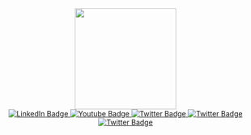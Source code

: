 <div id="header" align="center">
  <img src="https://i.giphy.com/media/v1.Y2lkPTc5MGI3NjExa3Z3emtwMDE4azZvNjI2eTl4M2ZsMGRibXAwbDNzNTdvbWp1cWF2byZlcD12MV9pbnRlcm5hbF9naWZfYnlfaWQmY3Q9cw/smGCEo5zsAXtK4bqAT/giphy.gif" width="200"/>
</div>

<div id="badges" align="center">
  <a href="https://linkedin.com/in/roadev" target="_blank">
    <img src="https://img.shields.io/badge/LinkedIn-blue?style=for-the-badge&logo=linkedin&logoColor=white" alt="LinkedIn Badge"/>
  </a>
  <a href="https://www.youtube.com/@thecameratherapychannel/" target="_blank">
    <img src="https://img.shields.io/badge/YouTube-red?style=for-the-badge&logo=youtube&logoColor=white" alt="Youtube Badge"/>
  </a>
  <a href="https://x.com/jroadev" target="_blank">
    <img src="https://img.shields.io/badge/X-%23000000.svg?&style=for-the-badge&logo=X&logoColor=white)" alt="Twitter Badge"/>
  </a>
  <a href="https://stackoverflow.com/users/2574605/roadev" target="_blank">
    <img src="https://img.shields.io/badge/-Stack%20Overflow-FE7A16?logo=stack-overflow&style=for-the-badge&logoColor=white" alt="Twitter Badge"/>
  </a>
  <a href="https://instagram.com/roadev" target="_blank">
    <img src="https://img.shields.io/badge/Instagram-%23E4405F.svg?logo=Instagram&style=for-the-badge&logoColor=white" alt="Twitter Badge"/>
  </a>

  
</div>

